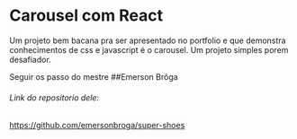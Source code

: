 # Carousel com React

Um projeto bem bacana pra ser apresentado no portfolio e que demonstra conhecimentos de css e javascript é o carousel.
Um projeto simples porem desafiador.


 Seguir os passo do mestre ##Emerson Brôga

###### Link do repositorio dele:
https://github.com/emersonbroga/super-shoes
